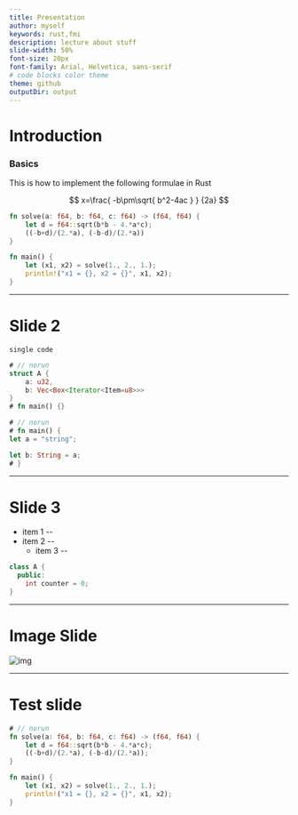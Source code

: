 ```yaml
---
title: Presentation
author: myself
keywords: rust,fmi
description: lecture about stuff
slide-width: 50%
font-size: 20px
font-family: Arial, Helvetica, sans-serif
# code blocks color theme
theme: github
outputDir: output
---
```


# Introduction
### Basics

This is how to implement the following formulae in Rust

$$
x=\frac{ -b\pm\sqrt{ b^2-4ac } } {2a}
$$

```rust
fn solve(a: f64, b: f64, c: f64) -> (f64, f64) {
    let d = f64::sqrt(b*b - 4.*a*c);
    ((-b+d)/(2.*a), (-b-d)/(2.*a))
}

fn main() {
    let (x1, x2) = solve(1., 2., 1.);
    println!("x1 = {}, x2 = {}", x1, x2);
}
```

---

# Slide 2

`single code`

```rust
# // norun
struct A {
    a: u32,
    b: Vec<Box<Iterator<Item=u8>>>
}
# fn main() {}
```

```rust
# // norun
# fn main() {
let a = "string";

let b: String = a;
# }
```

---

# Slide 3

* item 1
--
* item 2
--
  - item 3
--

```cpp
class A {
  public:
    int counter = 0;
}
```

---

# Image Slide

![img](http://qnimate.com/wp-content/uploads/2014/03/images2.jpg)

---

# Test slide

```rust
# // norun
fn solve(a: f64, b: f64, c: f64) -> (f64, f64) {
    let d = f64::sqrt(b*b - 4.*a*c);
    ((-b+d)/(2.*a), (-b-d)/(2.*a));
}

fn main() {
    let (x1, x2) = solve(1., 2., 1.);
    println!("x1 = {}, x2 = {}", x1, x2);
}
```
